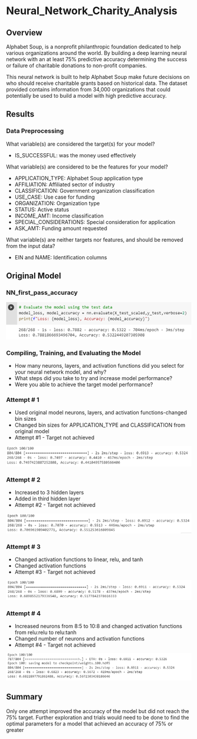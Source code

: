 # Neural_Network_Charity_Analysis

## Overview

Alphabet Soup, is a nonprofit philanthropic foundation dedicated to help various organizations around the world. By building a deep learning neural network with an at least 75% predictive accuracy determining the success or failure of charitable donations to non-profit companies.

This neural network is built to help Alphabet Soup make future decisions on who should receive charitable grants based on historical data. The dataset provided contains information from 34,000 organizations that could potentially be used to build a model with high predictive accuracy.

## Results

### Data Preprocessing

What variable(s) are considered the target(s) for your model?
- IS_SUCCESSFUL: was the money used effectively

What variable(s) are considered to be the features for your model?
- APPLICATION_TYPE: Alphabet Soup application type
- AFFILIATION: Affiliated sector of industry
- CLASSIFICATION: Government organization classification
- USE_CASE: Use case for funding
- ORGANIZATION: Organization type
- STATUS: Active status
- INCOME_AMT: Income classification
- SPECIAL_CONSIDERATIONS: Special consideration for application
- ASK_AMT: Funding amount requested

What variable(s) are neither targets nor features, and should be removed from the input data?

- EIN and NAME: Identification columns

## Original Model

### NN_first_pass_accuracy
!["images/Train_Accuracy.png"](images/Train_Accuracy.png)

### Compiling, Training, and Evaluating the Model

* How many neurons, layers, and activation functions did you select for your neural network model, and why?
* What steps did you take to try and increase model performance?
* Were you able to achieve the target model performance?

### Attempt # 1
  * Used original model neurons, layers, and activation functions-changed bin sizes
  * Changed bin sizes for APPLICATION_TYPE and CLASSIFICATION from original model
  * Attempt #1 - Target not achieved

!["images/Attempt1.png"](images/Attempt1.png)

### Attempt # 2
  * Increased to 3 hidden layers
  * Added in third hidden layer
  * Attempt #2 - Target not achieved

!["images/Attempt2.png"](images/Attempt2.png)

### Attempt # 3
  * Changed activation functions to linear, relu, and tanh
  * Changed activation functions
  * Attempt #3 - Target not achieved

!["images/Attempt3.png"](images/Attempt3.png)

### Attempt # 4
  * Increased neurons from 8:5 to 10:8 and changed activation functions from relu:relu to relu:tanh
  * Changed number of neurons and activation functions
  * Attempt #4 - Target not achieved

!["images/Attempt4.png"](images/Attempt4.png)


## Summary

Only one attempt improved the accuracy of the model but did not reach the 75% target. Further exploration and trials would need to be done to find the optimal parameters for a model that achieved an accuracy of 75% or greater
